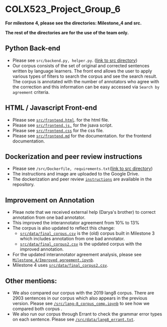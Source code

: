 # COLX523_Project_Group_6

**For milestone 4, please see the directories: Milestone_4 and src.**

**The rest of the directories are for the use of the team only.**

## Python Back-end
- Please see `src/backend.py, helper.py`. ([link to src directory](https://github.ubc.ca/MDS-CL-2020-21/COLX523_Project_Group6/tree/master/src))
- Our corpus consists of the set of original and corrected sentences written by language learners. The front end allows the user to apply various types of filters to search the corpus and see the search result. 
  The corpus is annotated with the number of annotators who agree with the correction and this information can be easy accessed via `Search by agreement` criteria.  
                   
## HTML / Javascript Front-end
- Please see [`src/frontend.html`](https://github.ubc.ca/MDS-CL-2020-21/COLX523_Project_Group6/blob/master/src/frontend.html). for the html file. 
- Please see [`src/frontend.js.`](https://github.ubc.ca/MDS-CL-2020-21/COLX523_Project_Group6/blob/master/src/frontend.js) for the jsava script. 
- Please see [`src/frontend.css`](https://github.ubc.ca/MDS-CL-2020-21/COLX523_Project_Group6/blob/master/src/frontend.css) for the css file. 
- Please see [`src/frontend.md`](https://github.ubc.ca/MDS-CL-2020-21/COLX523_Project_Group6/blob/master/src/frontend.md) for the documentation.  for the frontend documentation. 

## Dockerization and peer review instructions 
- Please see `/src/Dockerfile, requirements.txt`([link to src directory](https://github.ubc.ca/MDS-CL-2020-21/COLX523_Project_Group6/tree/master/src))
- The instructions and image are uploaded to the Google Drive. 
- The dockerization and peer review [`instructions`](https://github.ubc.ca/MDS-CL-2020-21/COLX523_Project_Group6/blob/master/Milestone_4/Instructions.md) are available in the repository. 

## Improvement on Annotation
- Pleae note that we received external help (Darya's brother) to correct annotation from one bad annotator.
- This improved the interannotator agreement from 10% to 13%
- The corpus is also updated to reflect this change: 
  - [`src/data/final_corpus.csv`](https://github.ubc.ca/MDS-CL-2020-21/COLX523_Project_Group6/blob/master/src/data/final_corpus.csv) is the (old) corpus built in Milestone 3 which includes annotation from one bad annotator. 
  - [`src/data/final_corpus2.csv`](https://github.ubc.ca/MDS-CL-2020-21/COLX523_Project_Group6/blob/master/src/data/final_corpus2.csv) is the updated corpus with the improved annotation. 
- For the updated interannotator agreement analysis, please see [`Milestone_4/Improved agreement.ipynb`](https://github.ubc.ca/MDS-CL-2020-21/COLX523_Project_Group6/blob/master/Milestone_4/Improved%20agreement.ipynb). 
- Milestone 4 uses [`src/data/final_corpus2.csv`](https://github.ubc.ca/MDS-CL-2020-21/COLX523_Project_Group6/blob/master/src/data/final_corpus2.csv).

## Other mentions:
- We also compared our corpus with the 2019 lang8 corpus. There are 2903 sentences in our corpus which also appears in the previous version. Please see [`/src/lang-8_corpus_comp.ipynb`](https://github.ubc.ca/MDS-CL-2020-21/COLX523_Project_Group6/blob/master/src/lang-8_corpus_comp.ipynb) to see how we compared both corpus .
- We also run our corpus through Errant to check the grammar error types on each sentence. Please see [`/src/data/lang8_errant.txt`](https://github.ubc.ca/MDS-CL-2020-21/COLX523_Project_Group6/blob/master/src/data/lang8_errant.txt). 
